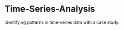 # Time-Series-Analysis 
 
Identifying patterns in time-series data with a case study. 
 
 
    
  
 
  
